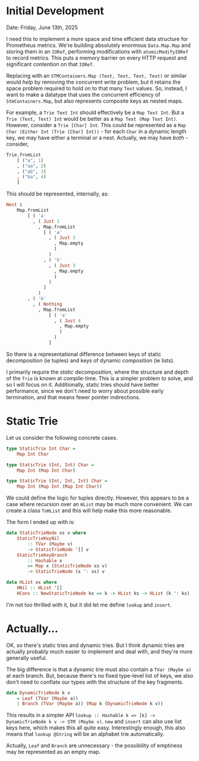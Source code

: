 # Initial Development

Date: Friday, June 13th, 2025

I need this to implement a more space and time efficient data structure for Prometheus metrics.
We're building absolutely enormous `Data.Map.Map` and storing them in an `IORef`, performing modifications with `atomicModifyIORef` to record metrics.
This puts a memory barrier on every HTTP request and significant contention on that `IORef`.

Replacing with an `STMContainers.Map (Text, Text, Text, Text)` or similar would *help* by removing the concurrent write problem, but it retains the space problem required to hold on to that many `Text` values.
So, instead, I want to make a datatype that uses the concurrent efficiency of `StmContainers.Map`, but also represents composite keys as nested maps.

For example, a `Trie Text Int` should effectively be a `Map Text Int`.
But a `Trie (Text, Text) Int` would be better as a `Map Text (Map Text Int)`.
However, consider a `Trie [Char] Int`.
This could be represented as a `Map Char (Either Int (Trie [Char] Int))` - for each `Char` in a dynamic length key, we may have either a terminal *or* a nest.
Actually, we may have *both* - consider,

```haskell
Trie.fromList
    [ ("a", 1)
    , ("aa", 2)
    , ("ab", 3)
    , ("ba", 4)
    ]
```

This should be represented, internally, as:

```haskell
Nest $
    Map.fromList
        [ ( 'a'
          , ( Just 1
            , Map.fromList
              [ ( 'a'
                , ( Just 2
                  , Map.empty
                  )
                )
              , ( 'b'
                , ( Just 3
                  , Map.empty
                  )
                )
              ]
            )
        , ( 'b'
          , ( Nothing
            , Map.fromList
                [ ( 'a'
                  , ( Just 4
                    , Map.empty
                    )
                  )
                ]
```

So there is a representational difference between keys of static decomposition (ie tuples) and keys of dynamic composition (ie lists).

I primarily require the *static* decomposition, where the structure and depth of the `Trie` is known at compile-time.
This is a simpler problem to solve, and so I will focus on it.
Additionally, static tries should have better performance, since we don't need to worry about possible early termination, and that means fewer pointer indirections.

# Static Trie

Let us consider the following concrete cases.

```haskell
type StaticTrie Int Char =
    Map Int Char

type StaticTrie (Int, Int) Char = 
    Map Int (Map Int Char)

type StaticTrie (Int, Int, Int) Char =
    Map Int (Map Int (Map Int Char))
```

We could define the logic for tuples directly.
However, this appears to be a case where recursion over an `HList` may be much more convenient.
We can create a class `ToHList` and this will help make this more reasonable.

The form I ended up with is:

```haskell
data StaticTrieNode xs v where
    StaticTrieKeyNil 
        :: TVar (Maybe v) 
        -> StaticTrieNode '[] v
    StaticTrieKeyBranch 
        :: Hashable x 
        => Map x (StaticTrieNode xs v) 
        -> StaticTrieNode (x ': xs) v

data HList xs where
    HNil :: HList '[]
    HCons :: NewStaticTrieNode ks => k -> HList ks -> HList (k ': ks)
```

I'm not too thrilled with it, but it did let me define `lookup` and `insert`.

# Actually...

OK, so there's static tries and dynamic tries.
But I think dynamic tries are actually probably much easier to implement and deal with, and they're more generally useful.

The big difference is that a dynamic trie must also contain a `TVar (Maybe a)` at each branch.
But, because there's no fixed type-level list of keys, we also don't need to conflate our types with the structure of the key fragments.

```haskell
data DynamicTrieNode k v
    = Leaf (TVar (Maybe a))
    | Branch (TVar (Maybe a)) (Map k (DynamicTrieNode k v))
```

This results in a simpler API `lookup :: Hashable k => [k] -> DynamicTrieNode k v -> STM (Maybe v)`.
`new` and `insert` can also use list keys here, which makes this all quite easy.
Interestingly enough, this also means that `lookup @String` will be an alphabet trie automatically.

Actually, `Leaf` and `Branch` are unnecessary - the possibility of emptiness may be represented as an empty map.

